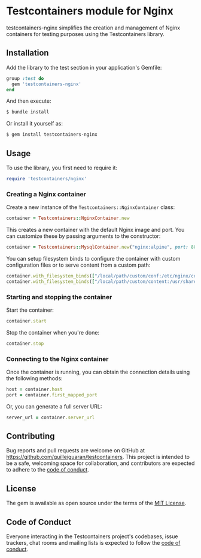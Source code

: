 # Testcontainers module for Nginx

testcontainers-nginx simplifies the creation and management of Nginx containers for testing purposes using the Testcontainers library.

## Installation

Add the library to the test section in your application's Gemfile:

```ruby
group :test do
  gem 'testcontainers-nginx'
end
```

And then execute:

```bash
$ bundle install
```

Or install it yourself as:

```bash
$ gem install testcontainers-nginx
```

## Usage

To use the library, you first need to require it:

```ruby
require 'testcontainers/nginx'
```

### Creating a Nginx container

Create a new instance of the `Testcontainers::NginxContainer` class:

```ruby
container = Testcontainers::NginxContainer.new
```


This creates a new container with the default Nginx image and port. You can customize these by passing arguments to the constructor:

```ruby
container = Testcontainers::MysqlContainer.new("nginx:alpine", port: 8080)
```

You can setup filesystem binds to configure the container with custom configuration files or to serve content from a custom path:

```ruby
container.with_filesystem_binds(["/local/path/custom/conf:/etc/nginx/conf.d:ro"])
container.with_filesystem_binds(["/local/path/custom/content:/usr/share/nginx/html:ro"])
```

### Starting and stopping the container

Start the container:

```ruby
container.start
```

Stop the container when you're done:

```ruby
container.stop
```

### Connecting to the Nginx container

Once the container is running, you can obtain the connection details using the following methods:

```ruby
host = container.host
port = container.first_mapped_port
```


Or, you can generate a full server URL:

```ruby
server_url = container.server_url
```


## Contributing

Bug reports and pull requests are welcome on GitHub at https://github.com/guilleiguaran/testcontainers. This project is intended to be a safe, welcoming space for collaboration, and contributors are expected to adhere to the [code of conduct](https://github.com/testcontainers/testcontainers-ruby/blob/main/CODE_OF_CONDUCT.md).

## License

The gem is available as open source under the terms of the [MIT License](https://opensource.org/licenses/MIT).

## Code of Conduct

Everyone interacting in the Testcontainers project's codebases, issue trackers, chat rooms and mailing lists is expected to follow the [code of conduct](https://github.com/testcontainers/testcontainers-ruby/blob/main/CODE_OF_CONDUCT.md).
